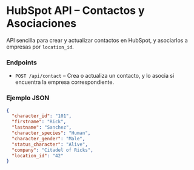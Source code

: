 # HubSpot API – Contactos y Asociaciones

API sencilla para crear y actualizar contactos en HubSpot, y asociarlos a empresas por `location_id`.

### Endpoints

- `POST /api/contact` – Crea o actualiza un contacto, y lo asocia si encuentra la empresa correspondiente.

### Ejemplo JSON

```json
{
  "character_id": "101",
  "firstname": "Rick",
  "lastname": "Sanchez",
  "character_species": "Human",
  "character_gender": "Male",
  "status_character": "Alive",
  "company": "Citadel of Ricks",
  "location_id": "42"
}
